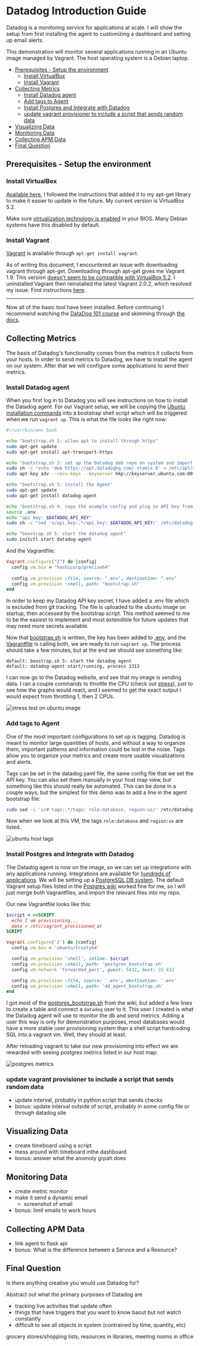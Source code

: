 
# Datadog Introduction Guide
Datadog is a monitoring service for applications at scale. I will show the setup from first installing the agent to customizing a dashboard and setting up email alerts.

This demonstration will monitor several applications running in an Ubuntu image managed by Vagrant. The host operating system is a Debian laptop.


- [Prerequisites - Setup the environment](#prerequisites---setup-the-environment)
    - [Install VirtualBox](#install-virtualbox)
    - [Install Vagrant](#install-vagrant)
- [Collecting Metrics](#collecting-metrics)
    - [Install Datadog agent](#install-datadog-agent)
    - [Add tags to Agent](#add-tags-to-agent)
    - [Install Postgres and Integrate with Datadog](#install-postgres-and-integrate-with-datadog)
    - [update vagrant provisioner to include a script that sends random data](#update-vagrant-provisioner-to-include-a-script-that-sends-random-data)
- [Visualizing Data](#visualizing-data)
- [Monitoring Data](#monitoring-data)
- [Collecting APM Data](#collecting-apm-data)
- [Final Question](#final-question)

## Prerequisites - Setup the environment
### Install VirtualBox
[Available here](https://www.virtualbox.org/wiki/Linux_Downloads), I followed the instructions that added it to my apt-get library to make it easier to update in the future. My current version is VirtualBox 5.2.

Make sure [virtualization technology is enabled](http://hackaholic.info/enable-hardware-virtualization-vt-x-amd-v-for-virtualbox) in your BIOS. Many Debian systems have this disabled by default.

### Install Vagrant
[Vagrant](https://www.vagrantup.com/intro/index.html) is available through `apt-get install vagrant`. 

As of writing this document, I encountered an issue with downloading vagrant through apt-get. Downloading through apt-get gives me Vagrant 1.9. This version [doesn't seem to be compatible with VirtualBox 5.2](https://github.com/geerlingguy/drupal-vm/issues/1587). I uninstalled Vagrant then reinstalled the latest Vagrant 2.0.2, which resolved my issue. Find instructions [here](https://github.com/openebs/openebs/issues/32).

---

Now all of the basic tool have been installed. Before continuing I recommend watching the [DataDog 101 course](https://www.youtube.com/watch?v=uI3YN_cnahk&list=PLdh-RwQzDsaOoFo0D8xSEHO0XXOKi1-5J) and skimming through [the docs](https://docs.datadoghq.com/getting_started/).

## Collecting Metrics
The basis of Datadog's functionality comes from the metrics it collects from your hosts. In order to send metrics to Datadog, we have to install the agent on our system. After that we will configure some applications to send their metrics.

### Install Datadog agent
When you first log in to Datadog you will see instructions on how to install the Datadog agent. For our Vagrant setup, we will be copying the [Ubuntu installation commands](https://docs.datadoghq.com/agent/basic_agent_usage/ubuntu/) into a bootstrap shell script which will be triggered when we run `vagrant up`. This is what the file looks like right now:

```bash
#!/usr/bin/env bash

echo "bootstrap.sh 1: allow apt to install through https"
sudo apt-get update
sudo apt-get install apt-transport-https

echo "bootstrap.sh 2: set up the Datadog deb repo on system and import Datadog's apt key"
sudo sh -c "echo 'deb https://apt.datadoghq.com/ stable 6' > /etc/apt/sources.list.d/datadog.list"
sudo apt-key adv --recv-keys --keyserver hkp://keyserver.ubuntu.com:80 382E94DE

echo "bootstrap.sh 3: install the Agent"
sudo apt-get update
sudo apt-get install datadog-agent

echo "bootstrap.sh 4: copy the example config and plug in API key from .env"
source .env
echo "api key: $DATADOG_API_KEY"
sudo sh -c "sed 's/api_key:.*/api_key: $DATADOG_API_KEY/' /etc/datadog-agent/datadog.yaml.example > /etc/datadog-agent/datadog.yaml"

echo "boostrap.sh 5: start the datadog agent"
sudo initctl start datadog-agent
```
And the Vagrantfile:

```ruby
Vagrant.configure("2") do |config|
  config.vm.box = "hashicorp/precise64"
  
  config.vm.provision :file, source: ".env", destination: ".env"
  config.vm.provision :shell, path: "bootstrap.sh"
end
```

In order to keep my Datadog API key secret, I have added a .env file which is excluded from git tracking. The file is uploaded to the ubuntu image on startup, then accessed by the bootstrap script. This method seemed to me to be the easiest to implement and most extendible for future updates that may need more secrets available.

Now that [bootstrap.sh](dd_agent_bootstrap.sh) is written, the key has been added to [.env](.env), and the [Vagrantfile](Vagrantfile) is calling both, we are ready to run `vagrant up`. The process should take a few minutes, but at the end we should see something like:

```
default: boostrap.sh 5: start the datadog agent
default: datadog-agent start/running, process 1313
```

I can now go to the Datadog website, and see that my image is sending data. I ran a couple commands to throttle the CPU (check out [stress](https://www.hecticgeek.com/2012/11/stress-test-your-ubuntu-computer-with-stress/)), just to see how the graphs would react, and I seemed to get the exact output I would expect from throttling 1, then 2 CPUs.

![stress test on ubuntu image](https://github.com/draav/hiring-engineers/raw/solutions-engineer/screenshots/initial_dashboard.png)

### Add tags to Agent
One of the most important configurations to set up is tagging. Datadog is meant to monitor large quantities of hosts, and without a way to organize them, important patterns and information could be lost in the noise. Tags allow you to organize your metrics and create more usable visualizations and alerts.

Tags can be set in the datadog.yaml file, the same config file that we set the API key. You can also set them manually in your host map view, but something like this should really be automated. This can be done in a couple ways, but the simplest for this demo was to add a line in the agent bootstrap file:

```bash
sudo sed -i 's/# tags:.*/tags: role:database, region:us/' /etc/datadog-agent/datadog.yaml
```

Now when we look at this VM, the tags `role:database` and `region:us` are listed.

![ubuntu host tags](https://github.com/draav/hiring-engineers/raw/solutions-engineer/screenshots/host_tagging.png)

### Install Postgres and Integrate with Datadog
The Datadog agent is now on the image, so we can set up integrations with any applications running. Integrations are available for [hundreds of applications](https://docs.datadoghq.com/integrations/). We will be setting up a [PostgreSQL DB system](https://www.postgresql.org/about/). The default Vagrant setup files listed in the [Postgres wiki](https://wiki.postgresql.org/wiki/PostgreSQL_For_Development_With_Vagrant#Vagrant) worked fine for me, so I will just merge both Vagrantfiles, and import the relevant files into my repo.

Our new Vagrantfile looks like this:

```ruby
$script = <<SCRIPT
  echo I am provisioning...
  date > /etc/vagrant_provisioned_at
SCRIPT

Vagrant.configure('2') do |config|
  config.vm.box = 'ubuntu/trusty64'

  config.vm.provision 'shell', inline: $script
  config.vm.provision :shell, path: 'postgres_bootstrap.sh'
  config.vm.network 'forwarded_port', guest: 5432, host: 15_432

  config.vm.provision :file, source: '.env', destination: '.env'
  config.vm.provision :shell, path: 'dd_agent_bootstrap.sh'
end
```

I got most of the [postgres_bootstrap.sh](postgres_bootstrap.sh) from the wiki, but added a few lines to create a table and connect a `datadog` user to it. This user I created is what the Datadog agent will use to monitor the db and send metrics. Adding a user this way is only for demonstration purposes, most databases would have a more stable user provisioning system than a shell script hardcoding SQL into a vagrant vm. Well, they should at least.

After reloading vagrant to take our new provisioning into effect we are rewarded with seeing postgres metrics listed in our host map:

![postgres metrics](https://github.com/draav/hiring-engineers/raw/solutions-engineer/screenshots/postgres_integration.png)

### update vagrant provisioner to include a script that sends random data
* update interval, probably in python script that sends checks
* bonus: update interval outside of script, probably in some config file or through datadog site

## Visualizing Data

* create timeboard using a script
* mess around with timeboard inthe dashboard
* bonus: answer what the anomoly grpah does

## Monitoring Data
* create metric monitor
* make it send a dynamic email
    * screenshot of email
* bonus: limit emails to work hours

## Collecting APM Data
* link agent to flask api
* bonus: What is the difference between a Service and a Resource?

## Final Question
Is there anything creative you would use Datadog for? 

Abstract out what the primary purposes of Datadog are
* tracking live activities that update often
* things that have triggers that you want to know baout but not watch constantly
* difficult to see all objects in system (contrained by time, quantity, etc)

grocery stores/shopping lists, resources in libraries, meeting rooms in office